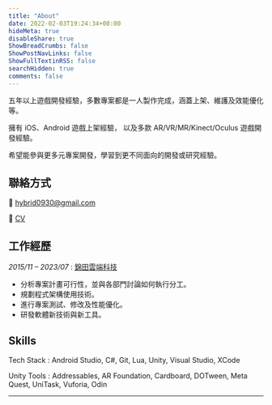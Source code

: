 ```yaml
---
title: "About"
date: 2022-02-03T19:24:34+08:00
hideMeta: true
disableShare: true
ShowBreadCrumbs: false
ShowPostNavLinks: false
ShowFullTextinRSS: false 
searchHidden: true
comments: false
---
```

五年以上遊戲開發經驗，多數專案都是一人製作完成，涵蓋上架、維護及效能優化等。

擁有 iOS、Android 遊戲上架經驗， 以及多款 AR/VR/MR/Kinect/Oculus 遊戲開發經驗。

希望能參與更多元專案開發，學習到更不同面向的開發或研究經驗。

## 聯絡方式

📧 <hybrid0930@gmail.com>

📄 [CV](/profile/cv_wenrong.pdf)

## 工作經歷

*2015/11 – 2023/07*
: [錦田雲端科技](https://jt-qc.com/)

* 分析專案計畫可行性，並與各部門討論如何執行分工。
* 規劃程式架構使用技術。
* 進行專案測試、修改及性能優化。
* 研發軟體新技術與新工具。

## Skills

Tech Stack
: Android Studio, C#, Git, Lua, Unity, Visual Studio, XCode

Unity Tools
: Addressables, AR Foundation, Cardboard, DOTween, Meta Quest, UniTask, Vuforia, Odin

---
